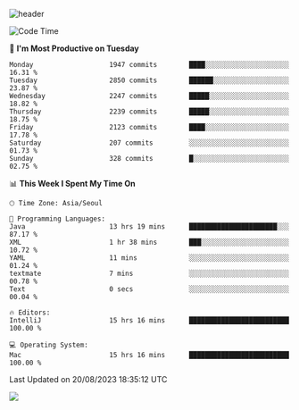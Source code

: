 ![header](https://capsule-render.vercel.app/api?type=Egg&color=timeAuto&height=300&section=header&text=PoPo&fontSize=90&animation=fadeIn)

  <!--START_SECTION:waka-->
![Code Time](http://img.shields.io/badge/Code%20Time-1%2C127%20hrs%206%20mins-blue)

📅 **I'm Most Productive on Tuesday** 

```text
Monday                   1947 commits        ████░░░░░░░░░░░░░░░░░░░░░   16.31 % 
Tuesday                  2850 commits        ██████░░░░░░░░░░░░░░░░░░░   23.87 % 
Wednesday                2247 commits        █████░░░░░░░░░░░░░░░░░░░░   18.82 % 
Thursday                 2239 commits        █████░░░░░░░░░░░░░░░░░░░░   18.75 % 
Friday                   2123 commits        ████░░░░░░░░░░░░░░░░░░░░░   17.78 % 
Saturday                 207 commits         ░░░░░░░░░░░░░░░░░░░░░░░░░   01.73 % 
Sunday                   328 commits         █░░░░░░░░░░░░░░░░░░░░░░░░   02.75 % 
```


📊 **This Week I Spent My Time On** 

```text
🕑︎ Time Zone: Asia/Seoul

💬 Programming Languages: 
Java                     13 hrs 19 mins      ██████████████████████░░░   87.17 % 
XML                      1 hr 38 mins        ███░░░░░░░░░░░░░░░░░░░░░░   10.72 % 
YAML                     11 mins             ░░░░░░░░░░░░░░░░░░░░░░░░░   01.24 % 
textmate                 7 mins              ░░░░░░░░░░░░░░░░░░░░░░░░░   00.78 % 
Text                     0 secs              ░░░░░░░░░░░░░░░░░░░░░░░░░   00.04 % 

🔥 Editors: 
IntelliJ                 15 hrs 16 mins      █████████████████████████   100.00 % 

💻 Operating System: 
Mac                      15 hrs 16 mins      █████████████████████████   100.00 % 
```


 Last Updated on 20/08/2023 18:35:12 UTC
<!--END_SECTION:waka-->



<img src="https://capsule-render.vercel.app/api?type=Egg&color=timeAuto&height=300&section=footer&text=PoPo&fontSize=90&animation=fadeIn&reversal=true" />
